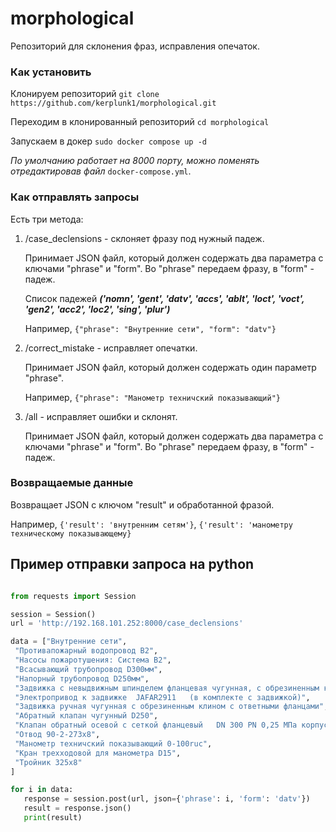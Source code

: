 # morphological
Репозиторий для склонения фраз, исправления опечаток.


### Как установить
Клонируем репозиторий
```git clone https://github.com/kerplunk1/morphological.git```

Переходим в клонированный репозиторий
```cd morphological```

Запускаем в докер
```sudo docker compose up -d```

_По умолчанию работает на 8000 порту, можно поменять отредактировав файл_ ```docker-compose.yml```.


### Как отправлять запросы
Есть три метода:
1. /case_declensions - склоняет фразу под нужный падеж.
   
   Принимает JSON файл, который должен содержать два параметра с ключами "phrase" и "form".
   Во "phrase" передаем фразу, в "form" - падеж.

   Список падежей ***('nomn', 'gent', 'datv', 'accs', 'ablt', 'loct', 'voct', 'gen2', 'acc2', 'loc2', 'sing', 'plur')***

   Например, ```{"phrase": "Внутренние сети", "form": "datv"}```

2. /correct_mistake - исправляет опечатки.
   
   Принимает JSON файл, который должен содержать один параметр "phrase".

   Например, ```{"phrase": "Манометр техничский показывающий"}```

3. /all - исправляет ошибки и склонят.

   Принимает JSON файл, который должен содержать два параметра с ключами "phrase" и "form".
   Во "phrase" передаем фразу, в "form" - падеж.


### Возвращаемые данные
Возвращает JSON c ключом "result" и обработанной фразой.

Например, ```{'result': 'внутренним сетям'}```, ```{'result': 'манометру техническому показывающему}```
   

## Пример отправки запроса на python
```python

from requests import Session

session = Session()
url = 'http://192.168.101.252:8000/case_declensions'

data = ["Внутренние сети",
 "Противапожарный водопровод В2",
 "Насосы пожаротушения: Система В2",
 "Всасывающий трубопровод D300мм",
 "Напорный трубопровод D250мм",
 "Задвижка с невыдвижным шпинделем фланцевая чугунная, с обрезиненным клином под электропривод D250 vм PN16",
 "Электропривод к задвижке  JAFAR2911   (в комплекте с задвижкой)",
 "Задвижка ручная чугунная с обрезиненным клином с ответными фланцами",
 "Абратный клапан чугунный D250",
 "Клапан обратный осевой с сеткой фланцевый   DN 300 PN 0,25 МПа корпус чугун",
 "Отвод 90-2-273х8",
 "Манометр техничский показывающий 0-100ruc",
 "Кран трехходовой для манометра D15",
 "Тройник 325х8"
]

for i in data:
   response = session.post(url, json={'phrase': i, 'form': 'datv'})
   result = response.json()
   print(result)

```
